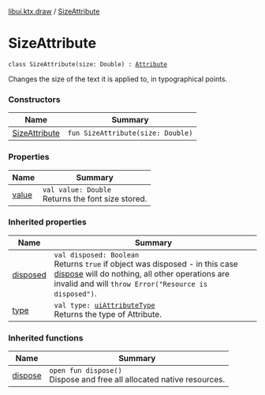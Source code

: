 [libui.ktx.draw](../README.md) / [SizeAttribute](README.md)

# SizeAttribute

`class SizeAttribute(size: Double) : `[`Attribute`](../-attribute/README.md)

Changes the size of the text it is applied to, in typographical points.

### Constructors

| Name | Summary |
|---|---|
| [SizeAttribute](-size-attribute.md) | `fun SizeAttribute(size: Double)` |

### Properties

| Name | Summary |
|---|---|
| [value](value.md) | `val value: Double`<br>Returns the font size stored. |

### Inherited properties

| Name | Summary |
|---|---|
| [disposed](../../libui.ktx/-disposable/disposed.md) | `val disposed: Boolean`<br>Returns `true` if object was disposed - in this case [dispose](../../libui.ktx/-disposable/dispose.md) will do nothing, all other operations are invalid and will `throw Error("Resource is disposed")`. |
| [type](../-attribute/type.md) | `val type: `[`uiAttributeType`](../../libui/ui-attribute-type.md)<br>Returns the type of Attribute. |

### Inherited functions

| Name | Summary |
|---|---|
| [dispose](../../libui.ktx/-disposable/dispose.md) | `open fun dispose()`<br>Dispose and free all allocated native resources. |
